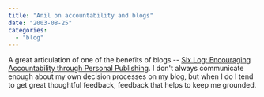 ```yaml
---
title: "Anil on accountability and blogs"
date: "2003-08-25"
categories: 
  - "blog"
---
```


A great articulation of one of the benefits of blogs -- [Six Log: Encouraging Accountability through Personal Publishing](http://www.sixapart.com/log/2003/07/encouraging_acc.shtml "Six Log: Encouraging Accountability through Personal Publishing"). I don't always communicate enough about my own decision processes on my blog, but when I do I tend to get great thoughtful feedback, feedback that helps to keep me grounded.
